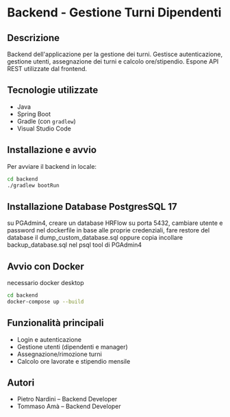 # Backend - Gestione Turni Dipendenti

## Descrizione
Backend dell'applicazione per la gestione dei turni. Gestisce autenticazione, gestione utenti, assegnazione dei turni e calcolo ore/stipendio. Espone API REST utilizzate dal frontend.

## Tecnologie utilizzate
- Java
- Spring Boot
- Gradle (con `gradlew`)
- Visual Studio Code

## Installazione e avvio
Per avviare il backend in locale:

```bash
cd backend
./gradlew bootRun
```

## Installazione Database PostgresSQL 17

su PGAdmin4, creare un database HRFlow su porta 5432, cambiare utente e password nel dockerfile in base alle proprie credenziali, fare restore del database il dump_custom_database.sql oppure copia incollare backup_database.sql nel psql tool di PGAdmin4


## Avvio con Docker
necessario docker desktop
```bash
cd backend
docker-compose up --build
```

## Funzionalità principali
- Login e autenticazione
- Gestione utenti (dipendenti e manager)
- Assegnazione/rimozione turni
- Calcolo ore lavorate e stipendio mensile

## Autori
- Pietro Nardini – Backend Developer
- Tommaso Amà – Backend Developer
